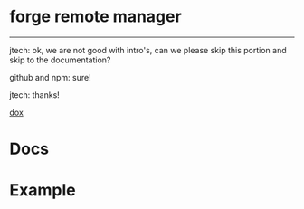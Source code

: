 # forge remote manager

---

jtech: ok, we are not good with intro's, can we please skip this portion and skip to the documentation?

github and npm: sure!

jtech: thanks!

[dox](#docs)

# Docs

# Example
